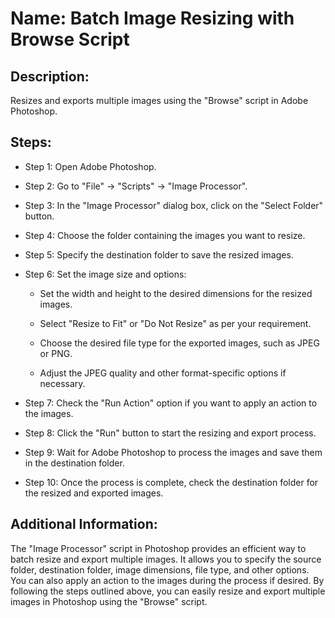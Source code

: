 # Name: Batch Image Resizing with Browse Script

## Description: 
Resizes and exports multiple images using the "Browse" script in Adobe Photoshop.

## Steps:

- Step 1: Open Adobe Photoshop.

- Step 2: Go to "File" -> "Scripts" -> "Image Processor". 

- Step 3: In the "Image Processor" dialog box, click on the "Select Folder" button.

- Step 4: Choose the folder containing the images you want to resize.

- Step 5: Specify the destination folder to save the resized images.

- Step 6: Set the image size and options:

    - Set the width and height to the desired dimensions for the resized images.
    
    - Select "Resize to Fit" or "Do Not Resize" as per your requirement.
    
    - Choose the desired file type for the exported images, such as JPEG or PNG.
    
    - Adjust the JPEG quality and other format-specific options if necessary.
    
- Step 7: Check the "Run Action" option if you want to apply an action to the images.

- Step 8: Click the "Run" button to start the resizing and export process. 

- Step 9: Wait for Adobe Photoshop to process the images and save them in the destination folder.

- Step 10: Once the process is complete, check the destination folder for the resized and exported images.

## Additional Information: 
The "Image Processor" script in Photoshop provides an efficient way to batch resize and export multiple images. It allows you to specify the source folder, destination folder, image dimensions, file type, and other options. You can also apply an action to the images during the process if desired. By following the steps outlined above, you can easily resize and export multiple images in Photoshop using the "Browse" script.
